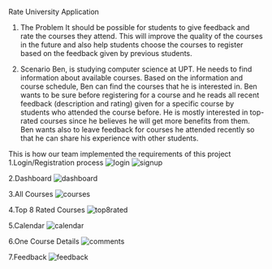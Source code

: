 Rate University Application 
1. The Problem
  It should be possible for students to give feedback and rate the courses they attend. This will improve the quality of the courses in the future and also help students choose the courses to register
based on the feedback given by previous students.

3. Scenario
   Ben, is studying computer science at UPT. He needs to find information about available courses. Based on the information and course schedule, Ben can find the courses that he is interested in. Ben
wants to be sure before registering for a course and he reads all recent feedback (description and rating) given for a specific course by students who attended the course before. He is mostly
interested in top-rated courses since he believes he will get more benefits from them. Ben wants also to leave feedback for courses he attended recently so that he can share his experience with other students.

This is how our team implemented the requirements of this project
1.Login/Registration process
![login](https://github.com/bullariKristina/Rate_University_Project/assets/140721116/5190533e-8ab7-4110-b560-1e5de1cf13ff)
![signup](https://github.com/bullariKristina/Rate_University_Project/assets/140721116/d688175e-ae4b-416d-881c-c756bb0a8666)

2.Dashboard
![dashboard](https://github.com/bullariKristina/Rate_University_Project/assets/140721116/90f02b1c-8fcc-447b-aac8-2527ac155f3c)

3.All Courses
![courses](https://github.com/bullariKristina/Rate_University_Project/assets/140721116/1b748c6e-f92c-4e0a-a25d-ba0a6a65e8d7)

4.Top 8 Rated Courses
![top8rated](https://github.com/bullariKristina/Rate_University_Project/assets/140721116/5f6d3063-712f-4b0c-a87d-34d4b2f00b41)

5.Calendar
![calendar](https://github.com/bullariKristina/Rate_University_Project/assets/140721116/faebd178-d6f1-471a-b659-76824a41ee41)

6.One Course Details
![comments](https://github.com/bullariKristina/Rate_University_Project/assets/140721116/39ae25e5-9ed2-47ff-ac82-94dd25a43264)

7.Feedback
![feedback](https://github.com/bullariKristina/Rate_University_Project/assets/140721116/7b9e0246-725f-40f1-9599-f219dc48e9a7)
